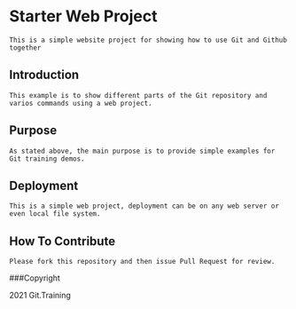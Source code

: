 # Starter Web Project
	
	This is a simple website project for showing how to use Git and Github together

## Introduction

	This example is to show different parts of the Git repository and varios commands using a web project.

## Purpose
	
	As stated above, the main purpose is to provide simple examples for Git training demos.

## Deployment
	
	This is a simple web project, deployment can be on any web server or even local file system.

## How To Contribute
	
	Please fork this repository and then issue Pull Request for review.

###Copyright 

2021 Git.Training